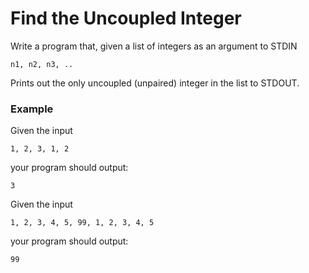 # Find the Uncoupled Integer

Write a program that, given a list of integers as an argument to STDIN

```
n1, n2, n3, ..
```

Prints out the only uncoupled (unpaired) integer in the list to STDOUT.

### Example

Given the input

```
1, 2, 3, 1, 2
```

your program should output:

```
3
```

Given the input

```
1, 2, 3, 4, 5, 99, 1, 2, 3, 4, 5
```

your program should output:

```
99
```

